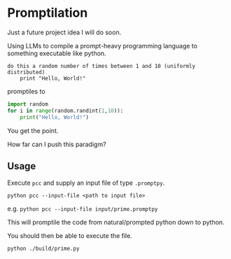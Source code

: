 # Promptilation

Just a future project idea I will do soon.

Using LLMs to compile a prompt-heavy programming language to something executable like python.


```
do this a random number of times between 1 and 10 (uniformly distributed)
    print "Hello, World!"
```

promptiles to

```python
import random
for i in range(random.randint(1,10)):
    print("Hello, World!")
```

You get the point.

How far can I push this paradigm?


## Usage

Execute `pcc` and supply an  input file of type `.promptpy`.

`python pcc --input-file <path to input file>`


e.g.
`python pcc --input-file input/prime.promptpy`


This will promptile the code from natural/prompted python down to python.

You should then be able to execute the file.

`python ./build/prime.py`
